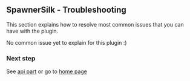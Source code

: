 ## SpawnerSilk - Troubleshooting

This section explains how to resolve most common issues that you can have with the plugin.

No common issue yet to explain for this plugin :)

### Next step
See [api part](https://apavarino.github.io/SpawnerSilk/api) or go to [home page](https://apavarino.github.io/SpawnerSilk)
